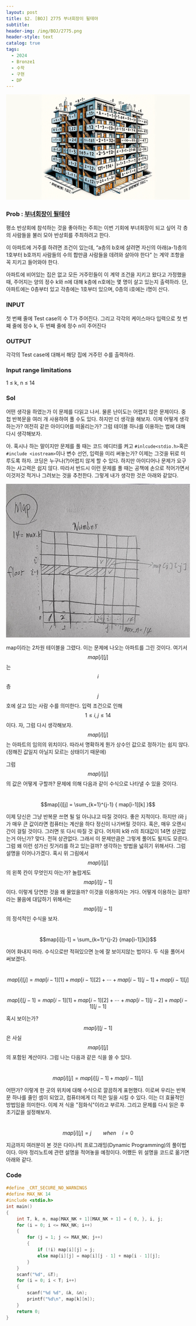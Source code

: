 ```yaml
---
layout: post
title: $2. [BOJ] 2775 부녀회장이 될테야
subtitle: 
header-img: /img/BOJ/2775.png
header-style: text
catalog: true
tags:
  - 2024
  - Bronze1
  - 수학
  - 구현
  - DP
---
```

![Alt text](/img/BOJ/2775.png)

### Prob : [부녀회장이 될테야](https://www.acmicpc.net/problem/2775)
평소 반상회에 참석하는 것을 좋아하는 주희는 이번 기회에 부녀회장이 되고 싶어 각 층의 사람들을 불러 모아 반상회를 주최하려고 한다.

이 아파트에 거주를 하려면 조건이 있는데, “a층의 b호에 살려면 자신의 아래(a-1)층의 1호부터 b호까지 사람들의 수의 합만큼 사람들을 데려와 살아야 한다” 는 계약 조항을 꼭 지키고 들어와야 한다.

아파트에 비어있는 집은 없고 모든 거주민들이 이 계약 조건을 지키고 왔다고 가정했을 때, 주어지는 양의 정수 k와 n에 대해 k층에 n호에는 몇 명이 살고 있는지 출력하라. 단, 아파트에는 0층부터 있고 각층에는 1호부터 있으며, 0층의 i호에는 i명이 산다.


### INPUT
첫 번째 줄에 Test case의 수 T가 주어진다. 그리고 각각의 케이스마다 입력으로 첫 번째 줄에 정수 k, 두 번째 줄에 정수 n이 주어진다

### OUTPUT
각각의 Test case에 대해서 해당 집에 거주민 수를 출력하라.

### Input range limitations
1 ≤ k, n ≤ 14



### Sol
어떤 생각을 하였는가 이 문제를 다읽고 나서. 물론 난이도는 어렵지 않은 문제이다. 중첩 반복문을 여러 개 사용하여 풀 수도 있다. 하지만 더 생각을 해보자.
이제 어떻게 생각하는가? 여전히 같은 아이디어를 떠올리는가? 그럼 테이블 하나를 이용하는 법에 대해 다시 생각해보자.

아. 혹시나 하는 말이지만 문제를 풀 때는 코드 에디터를 켜고 `#inlcude<stdio.h>`혹은 `#include <iostream>`이나 변수 선언, 입력을 미리 써놓는가? 이제는 그것을 뒤로 미루도록 하자. 코딩은 누구나(?)어렵지 않게 할 수 있다. 하지만 아이디어나 문제가 요구하는 사고력은 쉽지 않다. 따라서 반드시 이런 문제를 풀 때는 공책에 손으로 적어가면서 이것저것 적거나 그려보는 것을 추천한다. 그렇게 내가 생각한 것은 아래와 같았다.

![Alt text](/img/BOJ/2775/1.jpg)

map이라는 2차원 테이블을 그렸다. 이는 문제에 나오는 아파트를 그린 것이다. 여기서 $$map[i][j]$$는 $$i$$층 $$j$$호에 살고 있는 사람 수를 의미한다. 입력 조건으로 인해 $$1 ≤ i, j ≤ 14$$이다. 자, 그럼 다시 생각해보자. $$map[i][j]$$는 아파트의 임의의 위치이다. 따라서 명확하게 뭔가 상수인 값으로 정하기는 쉽지 않다.(정해진 값일지 아닐지 모르는 상태이기 때문에)

그럼 $$map[i][j]$$의 값은 어떻게 구할까? 문제에 의해 다음과 같이 수식으로 나타낼 수 있을 것이다.

\
$$map[i][j] = \sum_{k=1}^{j-1} { map[i-1][k] }$$


이제 당신은 그냥 반복문 쓰면 될 일 아니냐고 따질 것이다. 좋은 지적이다. 하지만 i와 j가 매우 큰 값이라면 컴퓨터는 계산을 하다 정신이 나가버릴 것이다. 혹은, 매우 오랜시간이 걸릴 것이다. 그러면 또 다시 따질 것 같다. 어차피 k와 n의 최대값이 14면 상관없는거 아닌가? 맞다. 전혀 상관없다. 그래서 이 문제만큼은 그렇게 풀어도 될지도 모른다. 그럼 왜 이런 성가신 짓거리를 하고 있는걸까? 생각하는 방법을 넓히기 위해서다. 그럼 설명을 이어나가겠다. 혹시 위 그림에서 $$map[i][j]$$의 왼쪽 칸이 무엇인지 아는가? 놀랍게도 $$map[i][j-1]$$이다. 이렇게 당연한 것을 왜 물었을까? 이것을 이용하자는 거다. 어떻게 이용하는 걸까? 라는 물음에 대답하기 위해서는 $$map[i][j-1]$$의 정석적인 수식을 보자.

\
$$map[i][j-1] = \sum_{k=1}^{j-2} {map[i-1][k]}$$

어어 화내지 마라. 수식으로만 적혀있으면 눈에 잘 보이지않는 법이다. 두 식을 풀어서 써보겠다.

\
$$map[i][j]=map[i-1][1]+map[i-1][2]+\cdots+map[i-1][j-1]+map[i-1][j]$$   

\
$$map[i][j-1]=map[i-1][1]+map[i-1][2]+\cdots+map[i-1][j-2]+map[i-1][j-1]$$

혹시 보이는가? $$map[i][j-1]$$은 사실 $$map[i][j]$$의 포함된 계산이다. 그럼 나는 다음과 같은 식을 쓸 수 있다.

\
$$map[i][j]=map[i][j-1]+map[i-1][j]$$

어떤가? 이렇게 한 곳의 위치에 대해 수식으로 깔끔하게 표현했다. 이로써 우리는 반복문 하나를 줄인 셈이 되었고, 컴퓨터에게 더 적은 일을 시킬 수 있다. 이는 더 효율적인 방법임을 의미한다. 이제 저 식을 "점화식"이라고 부르자. 그리고  문제를 다시 읽은 후 초기값을 설정해보자.

\
$$map[i][j]=j\qquad when\quad i=0$$

지금까지 여러분이 본 것은 다이나믹 프로그래밍(Dynamic Programming)의 풀이법이다. 아마 정리노트에 관련 설명을 적어놓을 예정이다. 어쨌든 위 설명을 코드로 옮기면 아래와 같다.



### Code
```c
#define _CRT_SECURE_NO_WARNINGS
#define MAX_NK 14
#include <stdio.h>
int main()
{
	int T, k, n, map[MAX_NK + 1][MAX_NK + 1] = { 0, }, i, j;
	for (i = 0; i <= MAX_NK; i++)
	{
		for (j = 1; j <= MAX_NK; j++)
		{
			if (!i) map[i][j] = j;
			else map[i][j] = map[i][j - 1] + map[i - 1][j];
		}
	}
	scanf("%d", &T);
	for (i = 0; i < T; i++)
	{
		scanf("%d %d", &k, &n);
		printf("%d\n", map[k][n]);
	}
	return 0;
}
```
